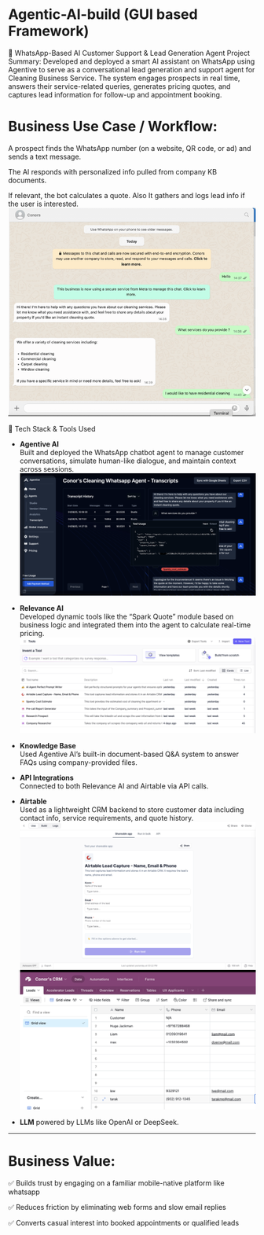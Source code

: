 # Agentic-AI-build (GUI based Framework)
🤖 WhatsApp-Based AI Customer Support & Lead Generation Agent
Project Summary:
Developed and deployed a smart AI assistant on WhatsApp using Agentive to serve as a conversational lead generation and support agent for Cleaning Business Service. The system engages prospects in real time, answers their service-related queries, generates pricing quotes, and captures lead information for follow-up and appointment booking.

# Business Use Case / Workflow:

A prospect finds the WhatsApp number (on a website, QR code, or ad) and sends a text message.

The AI responds with personalized info pulled from company KB documents.

If relevant, the bot calculates a quote. Also It gathers and logs lead info if the user is interested.
![Demo](./Chat-ezgif.com-video-to-gif-converter.gif)

🧩 Tech Stack & Tools Used
- **Agentive AI**  
  Built and deployed the WhatsApp chatbot agent to manage customer conversations, simulate human-like dialogue, and maintain context across sessions.
  ![Backend Transcripts](./Tool%20Validation%20On%20Agentive%20AI%20framework.png)

- **Relevance AI**  
  Developed dynamic tools like the “Spark Quote” module based on business logic and integrated them into the agent to calculate real-time pricing.
  ![Tool Build](./Tools%20on%20Relavance%20AI.png)
  
- **Knowledge Base**  
  Used Agentive AI’s built-in document-based Q&A system to answer FAQs using company-provided files.

- **API Integrations**  
  Connected to both Relevance AI and Airtable via API calls. 

- **Airtable**  
  Used as a lightweight CRM backend to store customer data including contact info, service requirements, and quote history.
   ![Airtable CRM Example](./Relavance%20AI%20Airtable%20CRM%20table.png)
   ![Airtable CRM Data](./Table%20Data.png)
- **LLM**
  powered by LLMs like OpenAI or DeepSeek.

---
# Business Value:

✅ Builds trust by engaging on a familiar mobile-native platform like whatsapp

✅ Reduces friction by eliminating web forms and slow email replies

✅ Converts casual interest into booked appointments or qualified leads
